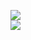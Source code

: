 [![](https://img.shields.io/badge/Made%20With-Github%20Spray-lightgrey.svg?style=for-the-badge&logo=github)](https://github.com/Annihil/github-spray#21076)  
[![](https://i.imgur.com/2DrTn0Z.gif)](https://github.com/Annihil/github-spray)